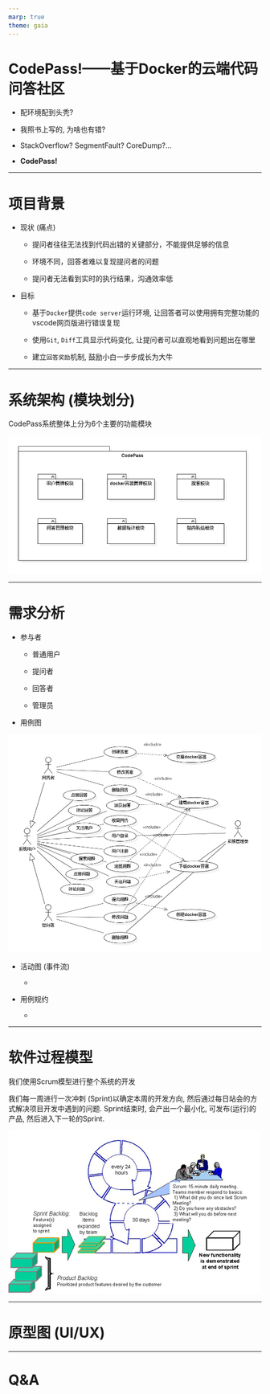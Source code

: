 ```yaml
---
marp: true
theme: gaia
---
```


# CodePass!——基于Docker的云端代码问答社区

- 配环境配到头秃?

- 我照书上写的, 为啥也有错?

- StackOverflow? SegmentFault? CoreDump?...

- **CodePass!**

---

# 项目背景

- 现状 (痛点)

    - 提问者往往无法找到代码出错的关键部分，不能提供足够的信息

    - 环境不同，回答者难以复现提问者的问题

    - 提问者无法看到实时的执行结果，沟通效率低

- 目标

    - 基于`Docker`提供`code server`运行环境, 让回答者可以使用拥有完整功能的vscode网页版进行错误复现

    - 使用`Git`, `Diff`工具显示代码变化, 让提问者可以直观地看到问题出在哪里

    - 建立`回答奖励`机制, 鼓励小白一步步成长为大牛

---

# 系统架构 (模块划分)

CodePass系统整体上分为6个主要的功能模块

![](images/arch.png)

---

# 需求分析

- 参与者

    - 普通用户

    - 提问者

    - 回答者

    - 管理员

- 用例图

![](images/use_case.png)

- 活动图 (事件流)

    - <!-- TODO -->

- 用例规约

    - <!-- TODO -->
---

# 软件过程模型

<!-- TODO: 用哪种软件过程模型 -->

我们使用Scrum模型进行整个系统的开发

我们每一周进行一次冲刺 (Sprint)以确定本周的开发方向, 然后通过每日站会的方式解决项目开发中遇到的问题. Sprint结束时, 会产出一个最小化, 可发布(运行)的产品, 然后进入下一轮的Sprint.


![](images/scrum_12.GIF)

---

# 原型图 (UI/UX)

<!-- TODO -->

---

# Q&A

